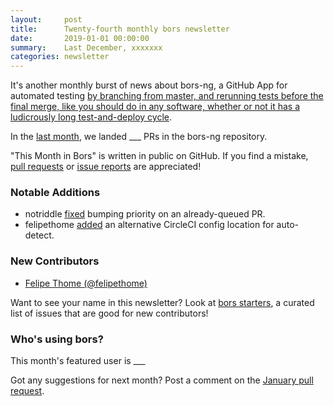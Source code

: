 ```yaml
---
layout:     post
title:      Twenty-fourth monthly bors newsletter
date:       2019-01-01 00:00:00
summary:    Last December, xxxxxxx
categories: newsletter
---
```


It's another monthly burst of news about bors-ng, a GitHub App for automated testing
[by branching from master, and rerunning tests before the final merge, like you should do in any software, whether or not it has a ludicrously long test-and-deploy cycle](https://news.ycombinator.com/item?id=18463075).

In the [last month](https://github.com/bors-ng/bors-ng/pulls?utf8=%E2%9C%93&q=is%3Apr%20is%3Aclosed%20closed%3A2018-12-01..2018-12-31),
we landed ___ PRs in the bors-ng repository.

"This Month in Bors" is written in public on GitHub.
If you find a mistake, [pull requests] or [issue reports] are appreciated!

[pull requests]: https://github.com/bors-ng/bors-ng.github.io/pulls
[issue reports]: https://github.com/bors-ng/bors-ng.github.io/issues


### Notable Additions

* notriddle [fixed](https://github.com/bors-ng/bors-ng/pull/563) bumping priority on an already-queued PR.
* felipethome [added](https://github.com/bors-ng/bors-ng/pull/565) an alternative CircleCI config location for auto-detect.


### New Contributors

* [Felipe Thome (@felipethome)](https://github.com/felipethome)

Want to see your name in this newsletter? Look at [bors starters](https://bors.tech/starters/), a curated list of issues that are good for new contributors!


### Who's using bors?

This month's featured user is ___

Got any suggestions for next month?
Post a comment on the [January pull request](https://github.com/bors-ng/bors-ng.github.io/pull/___).
